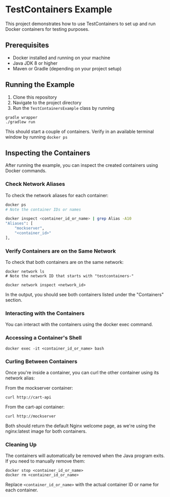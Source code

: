 # TestContainers Example

This project demonstrates how to use TestContainers to set up and run Docker containers for testing purposes.



## Prerequisites

- Docker installed and running on your machine
- Java JDK 8 or higher
- Maven or Gradle (depending on your project setup)

## Running the Example

1. Clone this repository
2. Navigate to the project directory
3. Run the `TestContainersExample` class by running

```
gradle wrapper
./gradlew run
```

This should start a couple of containers. Verify in an available terminal window by running `docker ps`


## Inspecting the Containers

After running the example, you can inspect the created containers using Docker commands.

### Check Network Aliases

To check the network aliases for each container:

```bash
docker ps
# Note the container IDs or names

docker inspect <container_id_or_name> | grep Alias -A10
"Aliases": [
    "mockserver",
    "<container_id>"
],
```

### Verify Containers are on the Same Network
To check that both containers are on the same network:

```
docker network ls
# Note the network ID that starts with "testcontainers-"

docker network inspect <network_id>
```

In the output, you should see both containers listed under the "Containers" section.

### Interacting with the Containers

You can interact with the containers using the docker exec command.

### Accessing a Container's Shell
```
docker exec -it <container_id_or_name> bash
```

### Curling Between Containers

Once you're inside a container, you can curl the other container using its network alias:

From the mockserver container:

```
curl http://cart-api
```

From the cart-api container:

```
curl http://mockserver
```


Both should return the default Nginx welcome page, as we're using the nginx:latest image for both containers.


### Cleaning Up

The containers will automatically be removed when the Java program exits. If you need to manually remove them:

```
docker stop <container_id_or_name>
docker rm <container_id_or_name>
```

Replace `<container_id_or_name>` with the actual container ID or name for each container.



